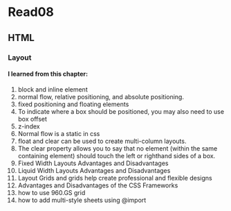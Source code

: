 # Read08

## HTML

### Layout

#### I learned from this chapter:

1. block and inline element
1. normal flow, relative positioning, and absolute positioning.
1. fixed positioning and floating elements
1. To indicate where a box should be positioned, you may also need to use box offset
1. z-index
1. Normal flow is a static in css
1. float and clear can be used to create multi-column layouts.
1. The clear property allows you to say that no element (within the same containing element) should touch the left or righthand
   sides of a box.
1. Fixed Width Layouts Advantages and Disadvantages
1. Liquid Width Layouts Advantages and Disadvantages
1. Layout Grids and grids help create professional and flexible designs
1. Advantages and Disadvantages of the CSS Frameworks
1. how to use 960.GS grid
1. how to add multi-style sheets using @import
